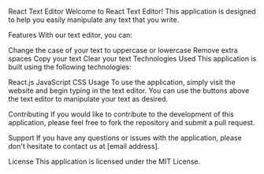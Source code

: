React Text Editor
Welcome to React Text Editor! This application is designed to help you easily manipulate any text that you write.

Features
With our text editor, you can:

Change the case of your text to uppercase or lowercase
Remove extra spaces
Copy your text
Clear your text
Technologies Used
This application is built using the following technologies:

React.js
JavaScript
CSS
Usage
To use the application, simply visit the website and begin typing in the text editor. You can use the buttons above the text editor to manipulate your text as desired.

Contributing
If you would like to contribute to the development of this application, please feel free to fork the repository and submit a pull request.

Support
If you have any questions or issues with the application, please don't hesitate to contact us at [email address].

License
This application is licensed under the MIT License.
